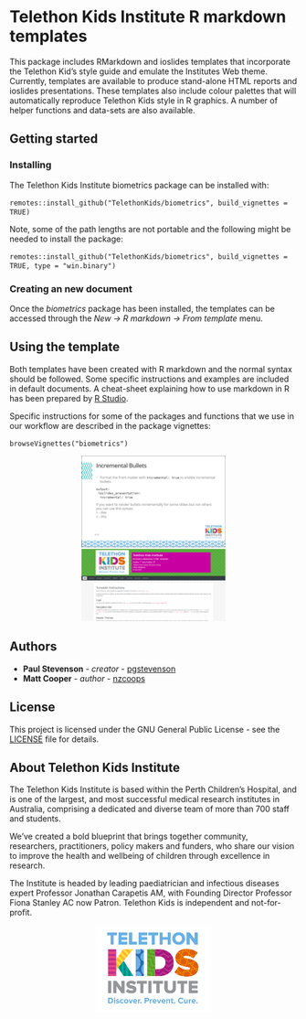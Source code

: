 Telethon Kids Institute R markdown templates
================

<!-- README.md is generated from README.Rmd. Please edit that file -->

This package includes RMarkdown and ioslides templates that incorporate
the Telethon Kid’s style guide and emulate the Institutes Web theme.
Currently, templates are available to produce stand-alone HTML reports
and ioslides presentations. These templates also include colour palettes
that will automatically reproduce Telethon Kids style in R graphics. A
number of helper functions and data-sets are also available.

## Getting started

### Installing

The Telethon Kids Institute biometrics package can be installed with:

    remotes::install_github("TelethonKids/biometrics", build_vignettes = TRUE)

Note, some of the path lengths are not portable and the following might
be needed to install the package:

    remotes::install_github("TelethonKids/biometrics", build_vignettes = TRUE, type = "win.binary")

### Creating an new document

Once the *biometrics* package has been installed, the templates can be
accessed through the *New -\> R markdown -\> From template* menu.

## Using the template

Both templates have been created with R markdown and the normal syntax
should be followed. Some specific instructions and examples are included
in default documents. A cheat-sheet explaining how to use markdown in R
has been prepared by [R
Studio](https://www.rstudio.com/resources/cheatsheets/).

Specific instructions for some of the packages and functions that we use
in our workflow are described in the package vignettes:

    browseVignettes("biometrics")

<p align="center">

<img src="man/figures/ioslides.png"  width="50%" height="50%">
<img src="man/figures/report.png"  width="50%" height="50%">

</p>

## Authors

  - **Paul Stevenson** - *creator* -
    [pgstevenson](https://github.com/pgstevenson)
  - **Matt Cooper** - *author* - [nzcoops](https://github.com/nzcoops)

## License

This project is licensed under the GNU General Public License - see the
[LICENSE](LICENSE) file for details.

## About Telethon Kids Institute

The Telethon Kids Institute is based within the Perth Children’s
Hospital, and is one of the largest, and most successful medical
research institutes in Australia, comprising a dedicated and diverse
team of more than 700 staff and students.

We’ve created a bold blueprint that brings together community,
researchers, practitioners, policy makers and funders, who share our
vision to improve the health and wellbeing of children through
excellence in research.

The Institute is headed by leading paediatrician and infectious diseases
expert Professor Jonathan Carapetis AM, with Founding Director Professor
Fiona Stanley AC now Patron. Telethon Kids is independent and
not-for-profit.

<p align="center">

<img src="man/figures/logo800.jpg"  width="40%" height="40%">

</p>
